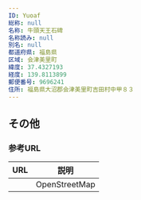 ```yaml
---
ID: Yuoaf
総称: null
名称: 牛頭天王石碑
名称読み: null
別名: null
都道府県: 福島県
区域: 会津美里町
緯度: 37.4327193
経度: 139.8113899
郵便番号: 9696241
住所: 福島県大沼郡会津美里町吉田村中甲８３
---
```


## その他

### 参考URL

| URL | 説明          |
| --- | ------------- |
|     | OpenStreetMap |
